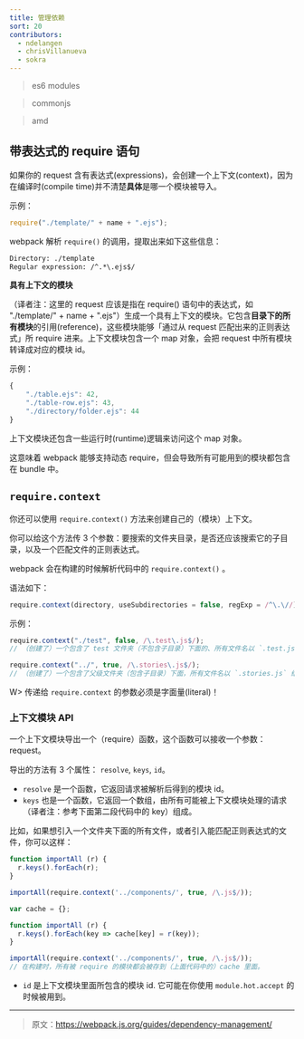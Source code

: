 ```yaml
---
title: 管理依赖
sort: 20
contributors:
  - ndelangen
  - chrisVillanueva
  - sokra
---
```


> es6 modules

> commonjs

> amd


## 带表达式的 require 语句

如果你的 request 含有表达式(expressions)，会创建一个上下文(context)，因为在编译时(compile time)并不清楚**具体**是哪一个模块被导入。

示例：

```javascript
require("./template/" + name + ".ejs");
```

webpack 解析 `require()` 的调用，提取出来如下这些信息：

```diff
Directory: ./template
Regular expression: /^.*\.ejs$/
```

**具有上下文的模块**

（译者注：这里的 request 应该是指在 require() 语句中的表达式，如 "./template/" + name + ".ejs"）生成一个具有上下文的模块。它包含**目录下的所有模块**的引用(reference)，这些模块能够「通过从 request 匹配出来的正则表达式」所 require 进来。上下文模块包含一个 map 对象，会把 request 中所有模块转译成对应的模块 id。

示例：

```javascript
{
    "./table.ejs": 42,
    "./table-row.ejs": 43,
    "./directory/folder.ejs": 44
}
```

上下文模块还包含一些运行时(runtime)逻辑来访问这个 map 对象。

这意味着 webpack 能够支持动态 require，但会导致所有可能用到的模块都包含在 bundle 中。


## `require.context`

你还可以使用 `require.context()` 方法来创建自己的（模块）上下文。

你可以给这个方法传 3 个参数：要搜索的文件夹目录，是否还应该搜索它的子目录，以及一个匹配文件的正则表达式。

webpack 会在构建的时候解析代码中的 `require.context()` 。

语法如下：

```javascript
require.context(directory, useSubdirectories = false, regExp = /^\.\//)
```

示例：

```javascript
require.context("./test", false, /\.test\.js$/);
// （创建了）一个包含了 test 文件夹（不包含子目录）下面的、所有文件名以 `.test.js` 结尾的、能被 require 请求到的文件的上下文。
```

```javascript
require.context("../", true, /\.stories\.js$/);
// （创建了）一个包含了父级文件夹（包含子目录）下面，所有文件名以 `.stories.js` 结尾的文件的上下文。
```

W> 传递给 `require.context` 的参数必须是字面量(literal)！


### 上下文模块 API

一个上下文模块导出一个（require）函数，这个函数可以接收一个参数：request。

导出的方法有 3 个属性： `resolve`, `keys`, `id`。

- `resolve` 是一个函数，它返回请求被解析后得到的模块 id。
- `keys` 也是一个函数，它返回一个数组，由所有可能被上下文模块处理的请求（译者注：参考下面第二段代码中的 key）组成。

比如，如果想引入一个文件夹下面的所有文件，或者引入能匹配正则表达式的文件，你可以这样：

```javascript
function importAll (r) {
  r.keys().forEach(r);
}

importAll(require.context('../components/', true, /\.js$/));
```

```javascript
var cache = {};

function importAll (r) {
  r.keys().forEach(key => cache[key] = r(key));
}

importAll(require.context('../components/', true, /\.js$/));
// 在构建时，所有被 require 的模块都会被存到（上面代码中的）cache 里面。
```

- `id` 是上下文模块里面所包含的模块 id. 它可能在你使用 `module.hot.accept` 的时候被用到。

***

> 原文：https://webpack.js.org/guides/dependency-management/
